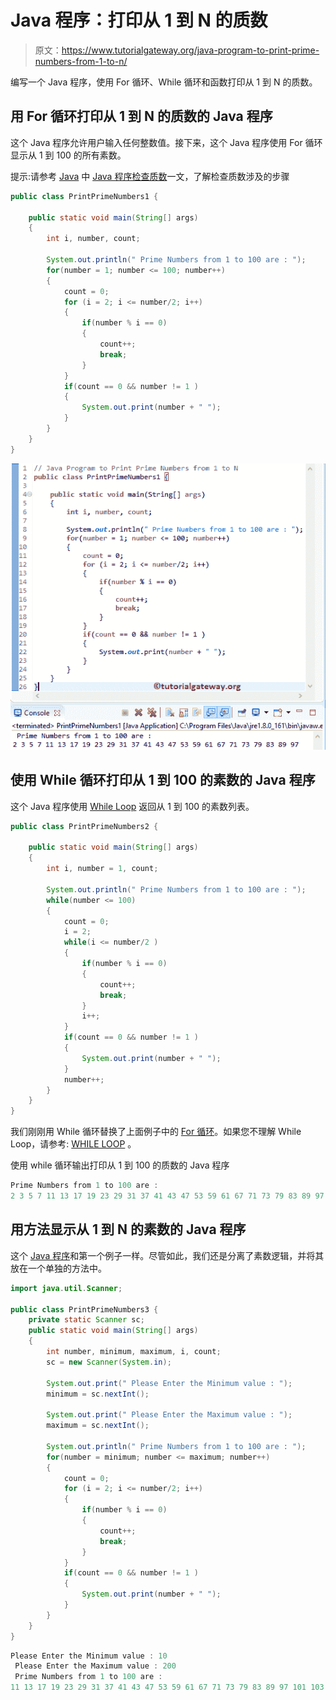 # Java 程序：打印从 1 到 N 的质数

> 原文：<https://www.tutorialgateway.org/java-program-to-print-prime-numbers-from-1-to-n/>

编写一个 Java 程序，使用 For 循环、While 循环和函数打印从 1 到 N 的质数。

## 用 For 循环打印从 1 到 N 的质数的 Java 程序

这个 Java 程序允许用户输入任何整数值。接下来，这个 Java 程序使用 For 循环显示从 1 到 100 的所有素数。

提示:请参考 [Java](https://www.tutorialgateway.org/java-tutorial/) 中 [Java 程序检查质数](https://www.tutorialgateway.org/java-program-to-check-prime-number/)一文，了解检查质数涉及的步骤

```java
public class PrintPrimeNumbers1 {

	public static void main(String[] args) 
	{
		int i, number, count; 

		System.out.println(" Prime Numbers from 1 to 100 are : ");	
		for(number = 1; number <= 100; number++)
		{
			count = 0;
		    for (i = 2; i <= number/2; i++)
		    {
		    	if(number % i == 0)
		    	{
		    		count++;
		    		break;
		    	}
		    }
		    if(count == 0 && number != 1 )
		    {
		    	System.out.print(number + " ");
		    }  
		}
	}
}
```

![Java Program to Print Prime Numbers from 1 to N 1](img/2a3071872ef5e018d91d27f16c7dc68e.png)

## 使用 While 循环打印从 1 到 100 的素数的 Java 程序

这个 Java 程序使用 [While Loop](https://www.tutorialgateway.org/java-while-loop/) 返回从 1 到 100 的素数列表。

```java
public class PrintPrimeNumbers2 {

	public static void main(String[] args) 
	{
		int i, number = 1, count; 

		System.out.println(" Prime Numbers from 1 to 100 are : ");	
		while(number <= 100)
		{
			count = 0;
			i = 2;
		    while(i <= number/2 )
		    {
		    	if(number % i == 0)
		    	{
		    		count++;
		    		break;
		    	}
		    	i++;
		    }
		    if(count == 0 && number != 1 )
		    {
		    	System.out.print(number + " ");
		    }
		    number++;
		}
	}
}
```

我们刚刚用 While 循环替换了上面例子中的 [For 循环](https://www.tutorialgateway.org/java-for-loop/)。如果您不理解 While Loop，请参考: [WHILE LOOP](https://www.tutorialgateway.org/java-while-loop/ "C While Loop") 。

使用 while 循环输出打印从 1 到 100 的质数的 Java 程序

```java
Prime Numbers from 1 to 100 are : 
2 3 5 7 11 13 17 19 23 29 31 37 41 43 47 53 59 61 67 71 73 79 83 89 97 
```

## 用方法显示从 1 到 N 的素数的 Java 程序

这个 [Java 程序](https://www.tutorialgateway.org/learn-java-programs/)和第一个例子一样。尽管如此，我们还是分离了素数逻辑，并将其放在一个单独的方法中。

```java
import java.util.Scanner;

public class PrintPrimeNumbers3 {
	private static Scanner sc;
	public static void main(String[] args) 
	{
		int number, minimum, maximum, i, count; 
		sc = new Scanner(System.in);

		System.out.print(" Please Enter the Minimum value : ");
		minimum = sc.nextInt();	

		System.out.print(" Please Enter the Maximum value : ");
		maximum = sc.nextInt();	

		System.out.println(" Prime Numbers from 1 to 100 are : ");	
		for(number = minimum; number <= maximum; number++)
		{
			count = 0;
		    for (i = 2; i <= number/2; i++)
		    {
		    	if(number % i == 0)
		    	{
		    		count++;
		    		break;
		    	}
		    }
		    if(count == 0 && number != 1 )
		    {
		    	System.out.print(number + " ");
		    }  
		}
	}
}
```

```java
Please Enter the Minimum value : 10
 Please Enter the Maximum value : 200
 Prime Numbers from 1 to 100 are : 
11 13 17 19 23 29 31 37 41 43 47 53 59 61 67 71 73 79 83 89 97 101 103 107 109 113 127 131 137 139 149 151 157 163 167 173 179 181 191 193 197 199 
```